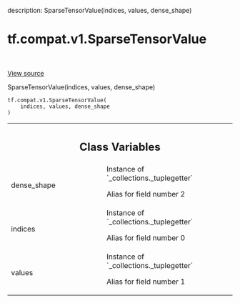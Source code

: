description: SparseTensorValue(indices, values, dense_shape)

<div itemscope itemtype="http://developers.google.com/ReferenceObject">
<meta itemprop="name" content="tf.compat.v1.SparseTensorValue" />
<meta itemprop="path" content="Stable" />
<meta itemprop="property" content="__new__"/>
<meta itemprop="property" content="dense_shape"/>
<meta itemprop="property" content="indices"/>
<meta itemprop="property" content="values"/>
</div>

# tf.compat.v1.SparseTensorValue

<!-- Insert buttons and diff -->

<table class="tfo-notebook-buttons tfo-api nocontent" align="left">

</table>

<a target="_blank" href="/code/stable/tensorflow/python/framework/sparse_tensor.py">View source</a>



SparseTensorValue(indices, values, dense_shape)

<pre class="devsite-click-to-copy prettyprint lang-py tfo-signature-link">
<code>tf.compat.v1.SparseTensorValue(
    indices, values, dense_shape
)
</code></pre>



<!-- Placeholder for "Used in" -->




<!-- Tabular view -->
 <table class="responsive fixed orange">
<colgroup><col width="214px"><col></colgroup>
<tr><th colspan="2"><h2 class="add-link">Class Variables</h2></th></tr>

<tr>
<td>
dense_shape<a id="dense_shape"></a>
</td>
<td>
Instance of `_collections._tuplegetter`

Alias for field number 2
</td>
</tr><tr>
<td>
indices<a id="indices"></a>
</td>
<td>
Instance of `_collections._tuplegetter`

Alias for field number 0
</td>
</tr><tr>
<td>
values<a id="values"></a>
</td>
<td>
Instance of `_collections._tuplegetter`

Alias for field number 1
</td>
</tr>
</table>

